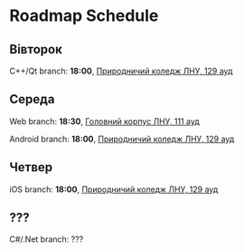 # Roadmap Schedule

## Вівторок

C++/Qt branch: 	 **18:00**, [Природничий коледж ЛНУ, 129 ауд](http://bit.ly/2djyiNv)

## Середа

Web branch: 		**18:30**, [Головний корпус ЛНУ, 111 ауд](http://bit.ly/2dsuxGB)

Android branch: 	**18:00**, [Природничий коледж ЛНУ, 129 ауд](http://bit.ly/2djyiNv)

## Четвер
iOS branch: 		**18:00**, [Природничий коледж ЛНУ, 129 ауд](http://bit.ly/2djyiNv)

## ???
C#/.Net branch: ???